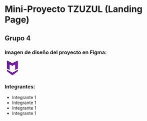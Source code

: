 # Mini-Proyecto TZUZUL (Landing Page)

## Grupo 4

### Imagen de diseño del proyecto en Figma:

![alt text](https://github.com/adam-p/markdown-here/raw/master/src/common/images/icon48.png "Diseño del proyecto")

### Integrantes:

- Integrante 1
- Integrante 1
- Integrante 1
- Integrante 1
